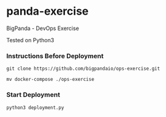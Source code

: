 # panda-exercise
BigPanda - DevOps Exercise

Tested on Python3

### Instructions Before Deployment
```
git clone https://github.com/bigpandaio/ops-exercise.git

mv docker-compose ./ops-exercise
```


### Start Deployment

```
python3 deployment.py
```







